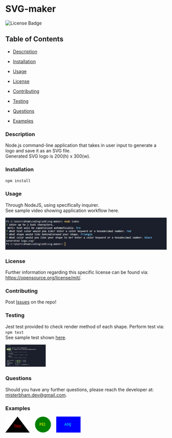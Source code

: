 # SVG-maker
![License Badge](https://img.shields.io/badge/License-MIT-yellow.svg)

## Table of Contents 
* [Description](#Description) 

* [Installation](#Installation) 

* [Usage](#Usage) 

* [License](#License) 

* [Contributing](#Contributing) 

* [Testing](#Testing) 

* [Questions](#Questions) 

* [Examples](#Examples) 

### Description
Node.js command-line application that takes in user input to generate a logo and save it as an SVG file. </br>
Generated SVG logo is 200(h) x 300(w).

### Installation
`npm install`

### Usage
Through NodeJS, using specifically inquirer. </br>
See sample video showing application workflow <a hred="https://drive.google.com/file/d/16VM3iyqBGFL4B8y_rTFfCZvTNH7dcZ-V/view">here</a>.

<img src="./images/application-cli-workflow.jpg">

### License
Further information regarding this specific license can be found via: https://opensource.org/license/mit/. 

### Contributing
Post <a href="https://github.com/MisterBham/svg-maker/issues">Issues</a> on the repo!

### Testing
Jest test provided to check render method of each shape. 
Perform test via: `npm test` </br>
See sample test shown <a href="https://drive.google.com/file/d/19WlDVx5IHQOf2dVkVankXC3uIzuHqq9p/view">here</a>.

<img src="./images/jestTest.jpg" width=25% height=25%>

### Questions
Should you have any further questions, please reach the developer at: <a href="mailto:misterbham.dev@gmail.com">misterbham.dev@gmail.com</a>. 

### Examples

<img src="./images/logo-example1.svg" width=15% height=15%>
<img src="./images/logo-example2.svg" width=15% height=15%>
<img src="./images/logo-example3.svg" width=15% height=15%>

